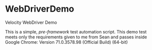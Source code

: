 # WebDriverDemo
Velocity WebDriver Demo

This is a simple, *pre-framework* test automation script. This demo test meets only the requirements given to me from Sean and passes inside Google Chrome: 
Version 71.0.3578.98 (Official Build) (64-bit)


